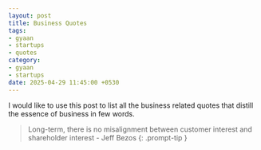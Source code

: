 ```yaml
---
layout: post
title: Business Quotes
tags:
- gyaan
- startups
- quotes
category: 
- gyaan
- startups
date: 2025-04-29 11:45:00 +0530
---
```


I would like to use this post to list all the business related quotes that distill the essence of business in few words.

> Long-term, there is no misalignment between customer interest and shareholder interest - Jeff Bezos
{: .prompt-tip }

